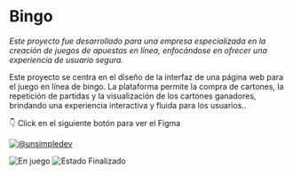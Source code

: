 # Bingo
_Este proyecto fue desarrollado para una empresa especializada en la creación de juegos de apuestas en línea, enfocándose en ofrecer una experiencia de usuario segura._<br>

<p>Este proyecto se centra en el diseño de la interfaz de una página web para el juego en línea de bingo. La plataforma permite la compra de cartones, la repetición de partidas y la visualización de los cartones ganadores, brindando una experiencia interactiva y fluida para los usuarios..</p>

👇 Click en el siguiente botón para ver el Figma
<p align=center">
  <a href="https://www.figma.com/design/TDNndKghsiCijmdqzyie27/%F0%9F%9A%80-Bingo-2D?node-id=213-2356&t=kGvM319V2K93UXsR-1&t=1bcG68y98qpmSpJU-1" target="blank"><img align="center" src="https://img.shields.io/badge/Figma-F24E1E?style=for-the-badge&logo=figma&logoColor=white" alt="@unsimpledev"  /></a>
</p>

![En juego](https://github.com/user-attachments/assets/d1e773bb-50f2-4c84-984b-23b98bc9183b)
![Estado Finalizado](https://github.com/user-attachments/assets/7be096bc-0c0c-4446-b719-70b42e11410c)

